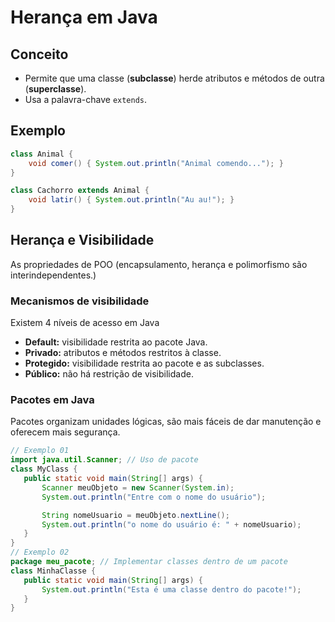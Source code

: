 # Herança em Java
## Conceito
- Permite que uma classe (**subclasse**) herde atributos e métodos de outra (**superclasse**).
- Usa a palavra-chave `extends`.

## Exemplo
```java
class Animal {
    void comer() { System.out.println("Animal comendo..."); }
}

class Cachorro extends Animal {
    void latir() { System.out.println("Au au!"); }
}
```
 ## Herança e Visibilidade
 As propriedades de POO (encapsulamento, herança e polimorfismo são interindependentes.)

 ### Mecanismos de visibilidade

 Existem 4 níveis de acesso em Java
 - **Default:** visibilidade restrita ao pacote Java.
 - **Privado:** atributos e métodos restritos à classe.
 - **Protegido:** visibilidade restrita ao pacote e as subclasses.
 - **Público:** não há restrição de visibilidade.

### Pacotes em Java
Pacotes organizam unidades lógicas, são mais fáceis de dar manutenção e oferecem mais segurança.
 ```java
 // Exemplo 01
 import java.util.Scanner; // Uso de pacote
 class MyClass {
    public static void main(String[] args) {
        Scanner meuObjeto = new Scanner(System.in);
        System.out.println("Entre com o nome do usuário");

        String nomeUsuario = meuObjeto.nextLine();
        System.out.println("o nome do usuário é: " + nomeUsuario);
    }
 }
// Exemplo 02
package meu_pacote; // Implementar classes dentro de um pacote
class MinhaClasse {
    public static void main(String[] args) {
        System.out.println("Esta é uma classe dentro do pacote!");
    }
}
```